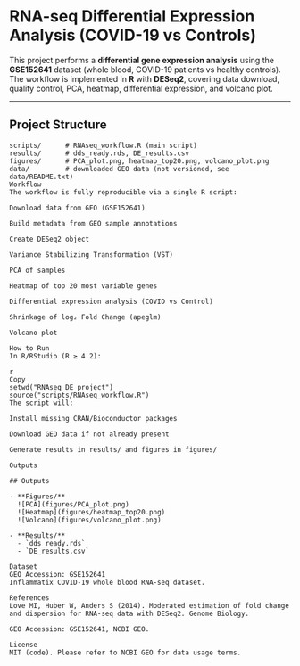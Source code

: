 # RNA-seq Differential Expression Analysis (COVID-19 vs Controls)

This project performs a **differential gene expression analysis** using the **GSE152641** dataset (whole blood, COVID-19 patients vs healthy controls).  
The workflow is implemented in **R** with **DESeq2**, covering data download, quality control, PCA, heatmap, differential expression, and volcano plot.

---

## Project Structure
```text
scripts/      # RNAseq_workflow.R (main script)
results/      # dds_ready.rds, DE_results.csv
figures/      # PCA_plot.png, heatmap_top20.png, volcano_plot.png
data/         # downloaded GEO data (not versioned, see data/README.txt)
Workflow
The workflow is fully reproducible via a single R script:

Download data from GEO (GSE152641)

Build metadata from GEO sample annotations

Create DESeq2 object

Variance Stabilizing Transformation (VST)

PCA of samples

Heatmap of top 20 most variable genes

Differential expression analysis (COVID vs Control)

Shrinkage of log₂ Fold Change (apeglm)

Volcano plot

How to Run
In R/RStudio (R ≥ 4.2):

r
Copy
setwd("RNAseq_DE_project")
source("scripts/RNAseq_workflow.R")
The script will:

Install missing CRAN/Bioconductor packages

Download GEO data if not already present

Generate results in results/ and figures in figures/

Outputs

## Outputs

- **Figures/**  
  ![PCA](figures/PCA_plot.png)  
  ![Heatmap](figures/heatmap_top20.png)  
  ![Volcano](figures/volcano_plot.png)

- **Results/**  
  - `dds_ready.rds`  
  - `DE_results.csv`  

Dataset
GEO Accession: GSE152641
Inflammatix COVID-19 whole blood RNA-seq dataset.

References
Love MI, Huber W, Anders S (2014). Moderated estimation of fold change and dispersion for RNA-seq data with DESeq2. Genome Biology.

GEO Accession: GSE152641, NCBI GEO.

License
MIT (code). Please refer to NCBI GEO for data usage terms.

